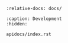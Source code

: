 ```{include} ../README.md
:relative-docs: docs/
```

```{toctree}
:caption: Development
:hidden:

apidocs/index.rst
```